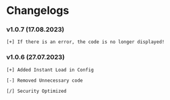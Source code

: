 # Changelogs

### v1.0.7 (17.08.2023)
```
[+] If there is an error, the code is no longer displayed!
```


### v1.0.6 (27.07.2023)
```
[+] Added Instant Load in Config

[-] Removed Unnecessary code

[/] Security Optimized
```

